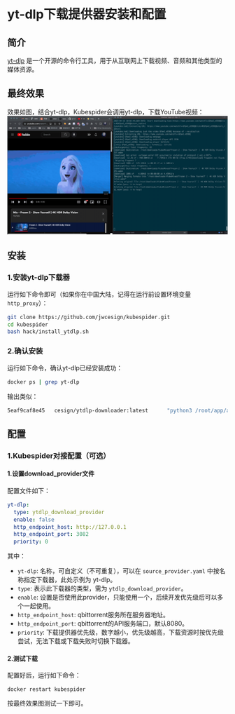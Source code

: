 # yt-dlp下载提供器安装和配置
## 简介
[yt-dlp](hhttps://github.com/yt-dlp/yt-dlp) 是一个开源的命令行工具，用于从互联网上下载视频、音频和其他类型的媒体资源。  

## 最终效果
效果如图，结合yt-dlp，Kubespider会调用yt-dlp，下载YouTube视频：
![img](./images/ytdlp_final_show.gif)

## 安装
### 1.安装yt-dlp下载器
运行如下命令即可（如果你在中国大陆，记得在运行前设置环境变量`http_proxy`）：
```sh
git clone https://github.com/jwcesign/kubespider.git
cd kubespider
bash hack/install_ytdlp.sh
```

### 2.确认安装

运行如下命令，确认yt-dlp已经安装成功：
```sh
docker ps | grep yt-dlp
```
输出类似：
```sh
5eaf9caf8e45   cesign/ytdlp-downloader:latest      "python3 /root/app/a…"   4 hours ago    Up 3 hours
```

## 配置
### 1.Kubespider对接配置（可选）
#### 1.设置download_provider文件
配置文件如下：
```yaml
yt-dlp:
  type: ytdlp_download_provider
  enable: false
  http_endpoint_host: http://127.0.0.1
  http_endpoint_port: 3082
  priority: 0
```
其中：  
* `yt-dlp`: 名称，可自定义（不可重复），可以在 `source_provider.yaml` 中按名称指定下载器，此处示例为 yt-dlp。
* `type`: 表示此下载器的类型，需为 `ytdlp_download_provider`。
* `enable`: 设置是否使用此provider，只能使用一个，后续开发优先级后可以多个一起使用。
* `http_endpoint_host`: qbittorrent服务所在服务器地址。
* `http_endpoint_port`: qbittorrent的API服务端口，默认8080。
* `priority`: 下载提供器优先级，数字越小，优先级越高，下载资源时按优先级尝试，无法下载或下载失败时切换下载器。

#### 2.测试下载
配置好后，运行如下命令：
```
docker restart kubespider
```
按最终效果图测试一下即可。
